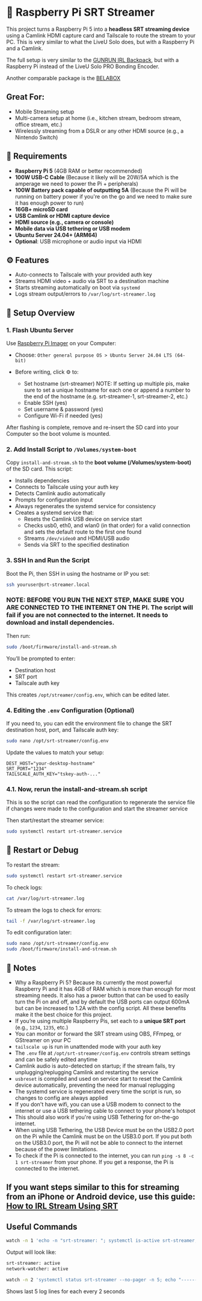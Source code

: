 # 📡 Raspberry Pi SRT Streamer

This project turns a Raspberry Pi 5 into a **headless SRT streaming device** using a Camlink HDMI capture card and Tailscale to route the stream to your PC. This is very similar to what the LiveU Solo does, but with a Raspberry Pi and a Camlink.

The full setup is very similar to the [GUNRUN IRL Backpack](https://www.unlimitedirl.com/backpacks), but with a Raspberry Pi instead of the LiveU Solo PRO Bonding Encoder.

Another comparable package is the [BELABOX](https://belabox.net/)

## Great For:

- Mobile Streaming setup
- Multi-camera setup at home (i.e., kitchen stream, bedroom stream, office stream, etc.)
- Wirelessly streaming from a DSLR or any other HDMI source (e.g., a Nintendo Switch)

## 🧰 Requirements

* **Raspberry Pi 5** (4GB RAM or better recommended)
* **100W USB-C Cable** (Because it likely will be 20W/5A which is the amperage we need to power the Pi + peripherals)
* **100W Battery pack capable of outputting 5A** (Because the Pi will be running on battery power if you're on the go and we need to make sure it has enough power to run)
* **16GB+ microSD card**
* **USB Camlink or HDMI capture device**
* **HDMI source (e.g., camera or console)**
* **Mobile data via USB tethering or USB modem**
* **Ubuntu Server 24.04+ (ARM64)**
* **Optional**: USB microphone or audio input via HDMI

## ⚙️ Features

* Auto-connects to Tailscale with your provided auth key
* Streams HDMI video + audio via SRT to a destination machine
* Starts streaming automatically on boot via `systemd`
* Logs stream output/errors to `/var/log/srt-streamer.log`

## 🔧 Setup Overview

### 1. Flash Ubuntu Server

Use [Raspberry Pi Imager](https://www.raspberrypi.com/software/) on your Computer:

* Choose: `Other general purpose OS > Ubuntu Server 24.04 LTS (64-bit)`
* Before writing, click ⚙️ to:

  * Set hostname (srt-streamer) NOTE: If setting up multiple pis, make sure to set a unique hostname for each one or append a number to the end of the hostname (e.g. srt-streamer-1, srt-streamer-2, etc.)
  * Enable SSH (yes)
  * Set username & password (yes)
  * Configure Wi-Fi if needed (yes)

After flashing is complete, remove and re-insert the SD card into your Computer so the boot volume is mounted.

### 2. Add Install Script to `/Volumes/system-boot`

Copy `install-and-stream.sh` to the **boot volume (/Volumes/system-boot)** of the SD card. This script:

* Installs dependencies
* Connects to Tailscale using your auth key
* Detects Camlink audio automatically
* Prompts for configuration input
* Always regenerates the systemd service for consistency
* Creates a systemd service that:
  * Resets the Camlink USB device on service start
  * Checks usb0, eth0, and wlan0 (in that order) for a valid connection and sets the default route to the first one found
  * Streams `/dev/video0` and HDMI/USB audio
  * Sends via SRT to the specified destination

### 3. SSH In and Run the Script

Boot the Pi, then SSH in using the hostname or IP you set:

```bash
ssh youruser@srt-streamer.local
```

### NOTE: BEFORE YOU RUN THE NEXT STEP, MAKE SURE YOU ARE CONNECTED TO THE INTERNET ON THE PI. The script will fail if you are not connected to the internet. It needs to download and install dependencies.

Then run:

```bash
sudo /boot/firmware/install-and-stream.sh
```

You’ll be prompted to enter:

* Destination host
* SRT port
* Tailscale auth key

This creates `/opt/streamer/config.env`, which can be edited later.


### 4. Editing the `.env` Configuration (Optional)

If you need to, you can edit the environment file to change the SRT destination host, port, and Tailscale auth key:

```bash
sudo nano /opt/srt-streamer/config.env
```

Update the values to match your setup:

```env
DEST_HOST="your-desktop-hostname"
SRT_PORT="1234"
TAILSCALE_AUTH_KEY="tskey-auth-..."
```

### 4.1. Now, rerun the install-and-stream.sh script

This is so the script can read the configuration to regenerate the service file if changes were made to the configuration and start the streamer service

Then start/restart the streamer service:

```bash
sudo systemctl restart srt-streamer.service
```

## 🔁 Restart or Debug

To restart the stream:

```bash
sudo systemctl restart srt-streamer.service
```

To check logs:

```bash
cat /var/log/srt-streamer.log
```

To stream the logs to check for errors:
```bash
tail -f /var/log/srt-streamer.log
```

To edit configuration later:

```bash
sudo nano /opt/srt-streamer/config.env
sudo /boot/firmware/install-and-stream.sh
```

## 🧪 Notes

* Why a Raspberry Pi 5? Because its currently the most powerful Raspberry Pi and it has 4GB of RAM which is more than enough for most streaming needs. It also has a pwoer button that can be used to easily turn the Pi on and off, and by default the USB ports can output 600mA but can be increased to 1.2A with the config script. All these benefits make it the best choice for this project.
* If you’re using multiple Raspberry Pis, set each to a **unique SRT port** (e.g., `1234`, `1235`, etc.)
* You can monitor or forward the SRT stream using OBS, FFmpeg, or GStreamer on your PC
* `tailscale up` is run in unattended mode with your auth key
* The `.env` file at `/opt/srt-streamer/config.env` controls stream settings and can be safely edited anytime
* Camlink audio is auto-detected on startup; if the stream fails, try unplugging/replugging Camlink and restarting the service
* `usbreset` is compiled and used on service start to reset the Camlink device automatically, preventing the need for manual replugging
* The systemd service is regenerated every time the script is run, so changes to config are always applied
* If you don't have wifi, you can use a USB modem to connect to the internet or use a USB tethering cable to connect to your phone's hotspot
* This should also work if you're using USB Tethering for on-the-go internet.
* When using USB Tethering, the USB Device must be on the USB2.0 port on the Pi while the Camlink must be on the USB3.0 port. If you put both on the USB3.0 port, the Pi will not be able to connect to the internet because of the power limitations.
* To check if the Pi is connected to the internet, you can run `ping -s 8 -c 1 srt-streamer` from your phone. If you get a response, the Pi is connected to the internet.

## If you want steps similar to this for streaming from an iPhone or Android device, use this guide: [How to IRL Stream Using SRT](https://docs.google.com/document/d/1qCZKj1uLtIQqY1uPAj6MvxorYKMkjYO99lIei9hmMwg)

## Useful Commands
```bash
watch -n 1 'echo -n "srt-streamer: "; systemctl is-active srt-streamer; echo -n "network-watcher: "; systemctl is-active network-watcher'
```
Output will look like:
```bash
srt-streamer: active
network-watcher: active
```

```bash
watch -n 2 'systemctl status srt-streamer --no-pager -n 5; echo "----------------------"; systemctl status network-watcher --no-pager -n 5'
```
Shows last 5 log lines for each every 2 seconds